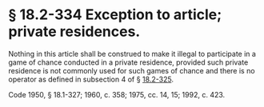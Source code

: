 # § 18.2-334 Exception to article; private residences.

<p>Nothing in this article shall be construed to make it illegal to participate in a game of chance conducted in a private residence, provided such private residence is not commonly used for such games of chance and there is no operator as defined in subsection 4 of § <a href='http://law.lis.virginia.gov/vacode/18.2-325/'>18.2-325</a>.</p><p>Code 1950, § 18.1-327; 1960, c. 358; 1975, cc. 14, 15; 1992, c. 423.</p>